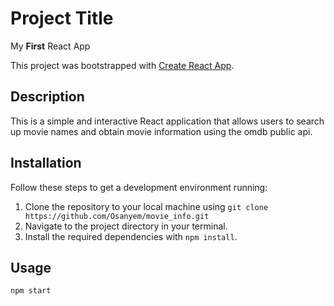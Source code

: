 # Project Title

My **First** React App

This project was bootstrapped with [Create React App](https://github.com/facebook/create-react-app).

## Description

This is a simple and interactive React application that allows users to search up movie names and obtain movie information using the omdb public api.

## Installation

Follow these steps to get a development environment running:

1. Clone the repository to your local machine using `git clone https://github.com/Osanyem/movie_info.git`
2. Navigate to the project directory in your terminal.
3. Install the required dependencies with `npm install`.

## Usage

`npm start`

